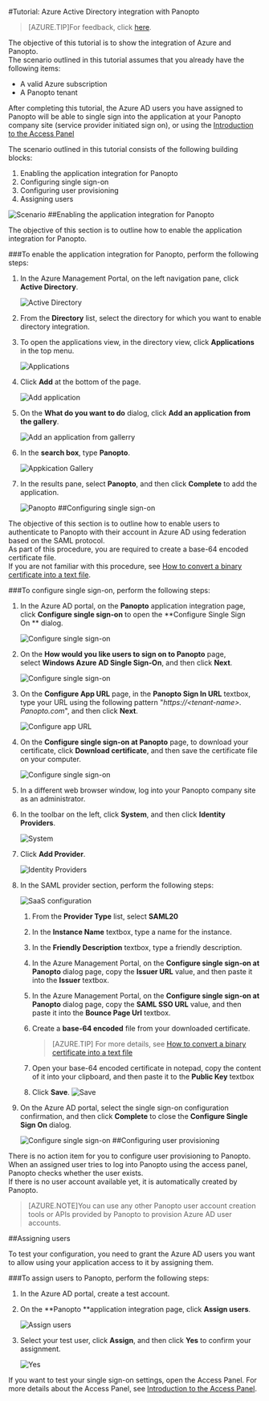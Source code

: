 <properties 
    pageTitle="Tutorial: Azure Active Directory integration with Panopto | Windows Azure" 
    description="Learn how to use Panopto with Azure Active Directory to enable single sign-on, automated provisioning, and more!" 
    services="active-directory" 
    authors="markusvi"  
    documentationCenter="na" 
    manager="stevenpo"/>
<tags
	ms.service="active-directory"
	ms.date="10/22/2015"
	wacn.date=""/>

#Tutorial: Azure Active Directory integration with Panopto
<!-- keep by customization: begin -->
>[AZURE.TIP]For feedback, click [here](http://go.microsoft.com/fwlink/?LinkId=524766).
<!-- keep by customization: end -->
  
The objective of this tutorial is to show the integration of Azure and Panopto.  
The scenario outlined in this tutorial assumes that you already have the following items:

-   A valid Azure subscription
-   A Panopto tenant
  
After completing this tutorial, the Azure AD users you have assigned to Panopto will be able to single sign into the application at your Panopto company site (service provider initiated sign on), or using the [Introduction to the Access <!-- deleted by customization Panel](/documentation/articles/active-directory-saas-access-panel-introduction). --><!-- keep by customization: begin --> Panel](https://msdn.microsoft.com/zh-cn/library/dn308586) <!-- keep by customization: end -->
  
The scenario outlined in this tutorial consists of the following building blocks:

1.  Enabling the application integration for Panopto
2.  Configuring single sign-on
3.  Configuring user provisioning
4.  Assigning users

![Scenario](./media/active-directory-saas-panopto-tutorial/IC777665.png "Scenario")
##Enabling the application integration for Panopto
  
The objective of this section is to outline how to enable the application integration for Panopto.

###To enable the application integration for Panopto, perform the following steps:

1.  In the Azure Management Portal, on the left navigation pane, click **Active Directory**.

    ![Active Directory](./media/active-directory-saas-panopto-tutorial/IC700993.png "Active Directory")

2.  From the **Directory** list, select the directory for which you want to enable directory integration.

3.  To open the applications view, in the directory view, click **Applications** in the top menu.

    ![Applications](./media/active-directory-saas-panopto-tutorial/IC700994.png "Applications")

4.  Click **Add** at the bottom of the page.

    ![Add application](./media/active-directory-saas-panopto-tutorial/IC749321.png "Add application")

5.  On the **What do you want to do** dialog, click **Add an application from the gallery**.

    ![Add an application from gallerry](./media/active-directory-saas-panopto-tutorial/IC749322.png "Add an application from gallerry")

6.  In the **search box**, type **Panopto**.

    ![Appkication Gallery](./media/active-directory-saas-panopto-tutorial/IC777666.png "Appkication Gallery")

7.  In the results pane, select **Panopto**, and then click **Complete** to add the application.

    ![Panopto](./media/active-directory-saas-panopto-tutorial/IC782936.png "Panopto")
##Configuring single sign-on
  
The objective of this section is to outline how to enable users to authenticate to Panopto with their account in Azure AD using federation based on the SAML protocol.  
As part of this procedure, you are required to create a base-64 encoded certificate file.  
If you are not familiar with this procedure, see [How to convert a binary certificate into a text file](http://youtu.be/PlgrzUZ-Y1o).

###To configure single sign-on, perform the following steps:

1.  In the Azure AD portal, on the **Panopto** application integration page, click **Configure single sign-on** to open the **Configure Single Sign On ** dialog.

    ![Configure single sign-on](./media/active-directory-saas-panopto-tutorial/IC777667.png "Configure single sign-on")

2.  On the **How would you like users to sign on to Panopto** page, select **Windows Azure AD Single Sign-On**, and then click **Next**.

    ![Configure single sign-on](./media/active-directory-saas-panopto-tutorial/IC777668.png "Configure single sign-on")

3.  On the **Configure App URL** page, in the **Panopto Sign In URL** textbox, type your URL using the following pattern "*https://\<tenant-name\>. Panopto.com*", and then click **Next**.

    ![Configure app URL](./media/active-directory-saas-panopto-tutorial/IC777528.png "Configure app URL")

4.  On the **Configure single sign-on at Panopto** page, to download your certificate, click **Download certificate**, and then save the certificate file on your computer.

    ![Configure single sign-on](./media/active-directory-saas-panopto-tutorial/IC777669.png "Configure single sign-on")

5.  In a different web browser window, log into your Panopto company site as an administrator.

6.  In the toolbar on the left, click **System**, and then click **Identity Providers**.

    ![System](./media/active-directory-saas-panopto-tutorial/IC777670.png "System")

7.  Click **Add Provider**.

    ![Identity Providers](./media/active-directory-saas-panopto-tutorial/IC777671.png "Identity Providers")

8.  In the SAML provider section, perform the following steps:

    ![SaaS configuration](./media/active-directory-saas-panopto-tutorial/IC777672.png "SaaS configuration")

    1.  From the **Provider Type** list, select **SAML20**
    2.  In the **Instance Name** textbox, type a name for the instance.
    3.  In the **Friendly Description** textbox, type a friendly description.
    4.  In the Azure Management Portal, on the **Configure single sign-on at Panopto** dialog page, copy the **Issuer URL** value, and then paste it into the **Issuer** textbox.
    5.  In the Azure Management Portal, on the **Configure single sign-on at Panopto** dialog page, copy the **SAML SSO URL** value, and then paste it into the **Bounce Page Url** textbox.
    6.  Create a **base-64 encoded** file from your downloaded certificate.  

        >[AZURE.TIP] For more details, see [How to convert a binary certificate into a text file](http://youtu.be/PlgrzUZ-Y1o)

    7.  Open your base-64 encoded certificate in notepad, copy the content of it into your clipboard, and then paste it to the **Public Key** textbox
    8.  Click **Save**.
        ![Save](./media/active-directory-saas-panopto-tutorial/IC777673.png "Save")

9.  On the Azure AD portal, select the single sign-on configuration confirmation, and then click **Complete** to close the **Configure Single Sign On** dialog.

    ![Configure single sign-on](./media/active-directory-saas-panopto-tutorial/IC777674.png "Configure single sign-on")
##Configuring user provisioning
  
There is no action item for you to configure user provisioning to Panopto.  
When an assigned user tries to log into Panopto using the access panel, Panopto checks whether the user exists.  
If there is no user account available yet, it is automatically created by Panopto.

>[AZURE.NOTE]You can use any other Panopto user account creation tools or APIs provided by Panopto to provision Azure AD user accounts.

##Assigning users
  
To test your configuration, you need to grant the Azure AD users you want to allow using your application access to it by assigning them.

###To assign users to Panopto, perform the following steps:

1.  In the Azure AD portal, create a test account.

2.  On the **Panopto **application integration page, click **Assign users**.

    ![Assign users](./media/active-directory-saas-panopto-tutorial/IC777675.png "Assign users")

3.  Select your test user, click **Assign**, and then click **Yes** to confirm your assignment.

    ![Yes](./media/active-directory-saas-panopto-tutorial/IC767830.png "Yes")
  
If you want to test your single sign-on settings, open the Access Panel. For more details about the Access Panel, see [Introduction to the Access Panel](/documentation/articles/active-directory-saas-access-panel-introduction).